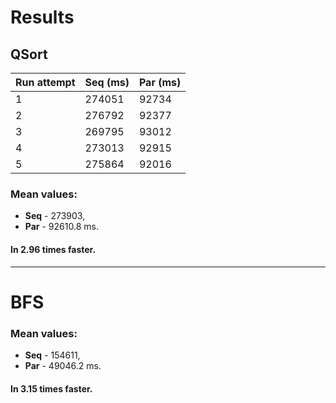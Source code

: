 # Results
## QSort
| Run attempt | Seq (ms) | Par (ms) |
|-------------|----------|----------|
| 1           | 274051   | 92734    |
| 2           | 276792   | 92377    |
| 3           | 269795   | 93012    |
| 4           | 273013   | 92915    |
| 5           | 275864   | 92016    |

### Mean values: 
  - **Seq** - 273903, 
  - **Par** - 92610.8 ms. 

#### In 2.96 times faster.

---

# BFS

### Mean values:
- **Seq** - 154611,
- **Par** - 49046.2 ms.

#### In 3.15 times faster.
